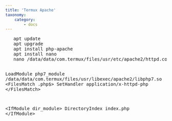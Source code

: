 ```yaml
---
title: 'Termux Apache'
taxonomy:
    category:
        - docs
---
```


   <p>  <pre>
   apt update
   apt upgrade 
   apt install php-apache
   apt install nano  
   nano /data/data/com.termux/files/usr/etc/apache2/httpd.conf   
    
    
     
   LoadModule php7_module /data/data/com.termux/files/usr/libexec/apache2/libphp7.so
&lt;FilesMatch \.php$&gt;
  SetHandler application/x-httpd-php
&lt;/FilesMatch&gt;
   
&lt;IfModule dir_module&gt;
  DirectoryIndex index.php
&lt;/IfModule&gt;
</pre>   </p>
 
 